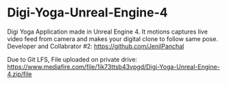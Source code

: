 # Digi-Yoga-Unreal-Engine-4

Digi Yoga Application made in Unreal Engine 4. It motions captures live video feed from camera and makes your digital clone to follow same pose.
Developer and Collabrator #2: https://github.com/JenilPanchal

Due to Git LFS, File uploaded on private drive: https://www.mediafire.com/file/1ik73ttsb43vpgd/Digi-Yoga-Unreal-Engine-4.zip/file
